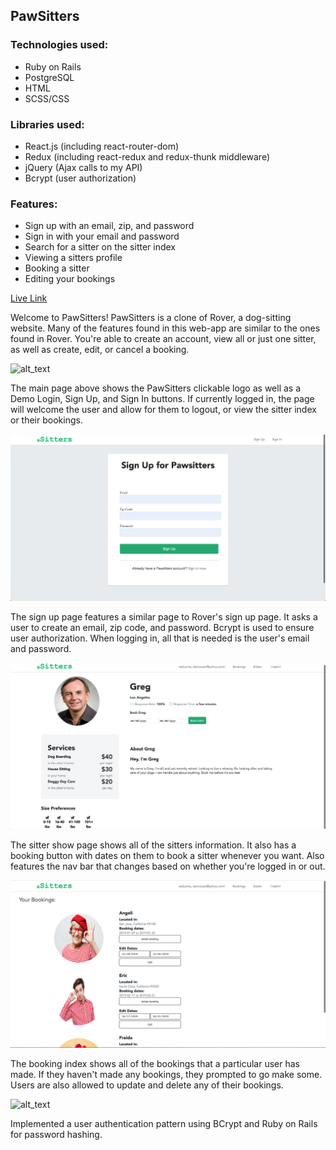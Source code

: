## PawSitters

### Technologies used:
* Ruby on Rails
* PostgreSQL
* HTML
* SCSS/CSS
  
### Libraries used:
* React.js (including react-router-dom)
* Redux (including react-redux and redux-thunk middleware)
* jQuery (Ajax calls to my API)
* Bcrypt (user authorization)

### Features:
* Sign up with an email, zip, and password
* Sign in with your email and password
* Search for a sitter on the sitter index
* Viewing a sitters profile
* Booking a sitter
* Editing your bookings

[Live Link](https://pawsittersisnotavailable.herokuapp.com/)

Welcome to PawSitters! PawSitters is a clone of Rover, a dog-sitting website. Many of the features found in this web-app are similar to the ones found in Rover. You're able to create an account, view all or just one sitter, as well as create, edit, or cancel a booking.

![alt_text](./app/assets/images/MainPage.png "Main page")

The main page above shows the PawSitters clickable logo as well as a Demo Login, Sign Up, and Sign In buttons. If currently logged in, the page will welcome the user and allow for them to logout, or view the sitter index or their bookings.

![alt_text](./app/assets/images/SignUpForm.png "Sign up page")

The sign up page features a similar page to Rover's sign up page. It asks a user to create an email, zip code, and password. Bcrypt is used to ensure user authorization. When logging in, all that is needed is the user's email and password.

![alt_text](./app/assets/images/SitterShow.png "Sitter show page")

The sitter show page shows all of the sitters information. It also has a booking button with dates on them to book a sitter whenever you want. Also features the nav bar that changes based on whether you're logged in or out.

![alt_text](./app/assets/images/BookingIndex.png "Booking index page")

The booking index shows all of the bookings that a particular user has made. If they haven't made any bookings, they prompted to go make some. Users are also allowed to update and delete any of their bookings.

![alt_text](./app/assests/images/BCryptScreenshot.png "BCrypt code snippet")

Implemented a user authentication pattern using BCrypt and Ruby on Rails for password hashing.


  
  
